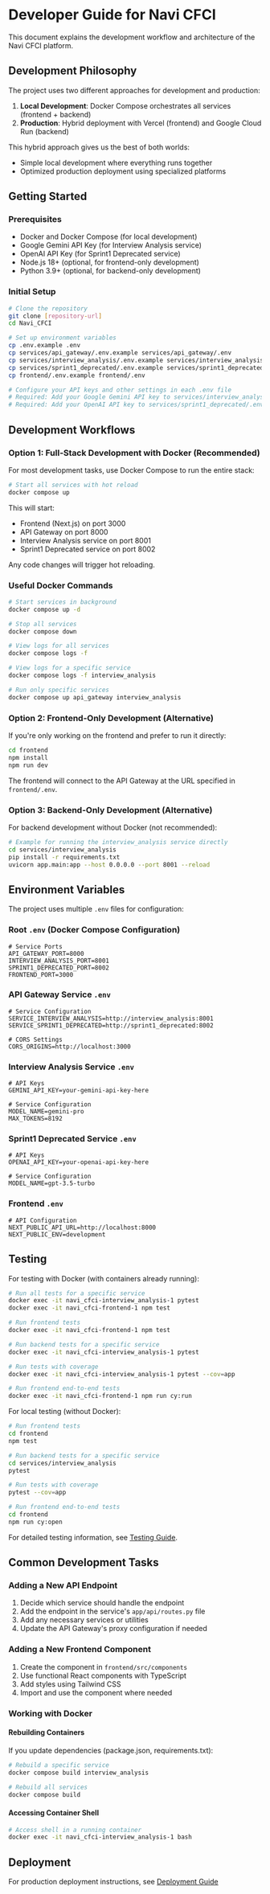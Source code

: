 # Developer Guide for Navi CFCI

This document explains the development workflow and architecture of the Navi CFCI platform.

## Development Philosophy

The project uses two different approaches for development and production:

1. **Local Development**: Docker Compose orchestrates all services (frontend + backend)
2. **Production**: Hybrid deployment with Vercel (frontend) and Google Cloud Run (backend)

This hybrid approach gives us the best of both worlds:
- Simple local development where everything runs together
- Optimized production deployment using specialized platforms

## Getting Started

### Prerequisites

- Docker and Docker Compose (for local development)
- Google Gemini API Key (for Interview Analysis service)
- OpenAI API Key (for Sprint1 Deprecated service)
- Node.js 18+ (optional, for frontend-only development)
- Python 3.9+ (optional, for backend-only development)

### Initial Setup

```bash
# Clone the repository
git clone [repository-url]
cd Navi_CFCI

# Set up environment variables
cp .env.example .env
cp services/api_gateway/.env.example services/api_gateway/.env
cp services/interview_analysis/.env.example services/interview_analysis/.env
cp services/sprint1_deprecated/.env.example services/sprint1_deprecated/.env
cp frontend/.env.example frontend/.env

# Configure your API keys and other settings in each .env file
# Required: Add your Google Gemini API key to services/interview_analysis/.env
# Required: Add your OpenAI API key to services/sprint1_deprecated/.env
```

## Development Workflows

### Option 1: Full-Stack Development with Docker (Recommended)

For most development tasks, use Docker Compose to run the entire stack:

```bash
# Start all services with hot reload
docker compose up
```

This will start:
- Frontend (Next.js) on port 3000
- API Gateway on port 8000
- Interview Analysis service on port 8001
- Sprint1 Deprecated service on port 8002

Any code changes will trigger hot reloading.

### Useful Docker Commands

```bash
# Start services in background
docker compose up -d

# Stop all services
docker compose down

# View logs for all services
docker compose logs -f

# View logs for a specific service
docker compose logs -f interview_analysis

# Run only specific services
docker compose up api_gateway interview_analysis
```

### Option 2: Frontend-Only Development (Alternative)

If you're only working on the frontend and prefer to run it directly:

```bash
cd frontend
npm install
npm run dev
```

The frontend will connect to the API Gateway at the URL specified in `frontend/.env`.

### Option 3: Backend-Only Development (Alternative)

For backend development without Docker (not recommended):

```bash
# Example for running the interview_analysis service directly
cd services/interview_analysis
pip install -r requirements.txt
uvicorn app.main:app --host 0.0.0.0 --port 8001 --reload
```

## Environment Variables

The project uses multiple `.env` files for configuration:

### Root `.env` (Docker Compose Configuration)

```
# Service Ports
API_GATEWAY_PORT=8000
INTERVIEW_ANALYSIS_PORT=8001
SPRINT1_DEPRECATED_PORT=8002
FRONTEND_PORT=3000
```

### API Gateway Service `.env`

```
# Service Configuration
SERVICE_INTERVIEW_ANALYSIS=http://interview_analysis:8001
SERVICE_SPRINT1_DEPRECATED=http://sprint1_deprecated:8002

# CORS Settings
CORS_ORIGINS=http://localhost:3000
```

### Interview Analysis Service `.env`

```
# API Keys
GEMINI_API_KEY=your-gemini-api-key-here

# Service Configuration
MODEL_NAME=gemini-pro
MAX_TOKENS=8192
```

### Sprint1 Deprecated Service `.env`

```
# API Keys
OPENAI_API_KEY=your-openai-api-key-here

# Service Configuration
MODEL_NAME=gpt-3.5-turbo
```

### Frontend `.env`

```
# API Configuration
NEXT_PUBLIC_API_URL=http://localhost:8000
NEXT_PUBLIC_ENV=development
```

## Testing

For testing with Docker (with containers already running):

```bash
# Run all tests for a specific service
docker exec -it navi_cfci-interview_analysis-1 pytest
docker exec -it navi_cfci-frontend-1 npm test

# Run frontend tests
docker exec -it navi_cfci-frontend-1 npm test

# Run backend tests for a specific service
docker exec -it navi_cfci-interview_analysis-1 pytest

# Run tests with coverage
docker exec -it navi_cfci-interview_analysis-1 pytest --cov=app

# Run frontend end-to-end tests
docker exec -it navi_cfci-frontend-1 npm run cy:run
```

For local testing (without Docker):

```bash
# Run frontend tests
cd frontend
npm test

# Run backend tests for a specific service
cd services/interview_analysis
pytest

# Run tests with coverage
pytest --cov=app

# Run frontend end-to-end tests
cd frontend
npm run cy:open
```

For detailed testing information, see [Testing Guide](docs/testing.md).

## Common Development Tasks

### Adding a New API Endpoint

1. Decide which service should handle the endpoint
2. Add the endpoint in the service's `app/api/routes.py` file
3. Add any necessary services or utilities
4. Update the API Gateway's proxy configuration if needed

### Adding a New Frontend Component

1. Create the component in `frontend/src/components`
2. Use functional React components with TypeScript
3. Add styles using Tailwind CSS
4. Import and use the component where needed

### Working with Docker

#### Rebuilding Containers

If you update dependencies (package.json, requirements.txt):

```bash
# Rebuild a specific service
docker compose build interview_analysis

# Rebuild all services
docker compose build
```

#### Accessing Container Shell

```bash
# Access shell in a running container
docker exec -it navi_cfci-interview_analysis-1 bash
```

## Deployment

For production deployment instructions, see [Deployment Guide](docs/deployment.md) 